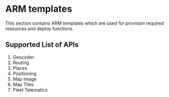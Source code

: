 # ARM templates 
This section contains ARM templates which are used for provision required resources and deploy functions.

## Supported List of APIs

1. Geocoder
2. Routing
3. Places
4. Positioning
5. Map Image
6. Map Tiles
7. Fleet Telematics


